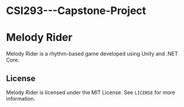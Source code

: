 # CSI293---Capstone-Project
 
# Melody Rider

Melody Rider is a rhythm-based game developed using Unity and .NET Core.

## License

Melody Rider is licensed under the MIT License. See `LICENSE` for more information.
